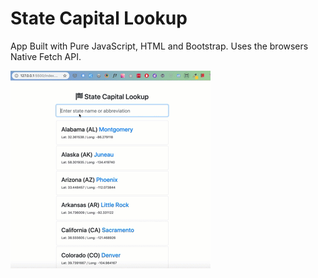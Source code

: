 # State Capital Lookup
App Built with Pure JavaScript, HTML and Bootstrap. Uses the browsers Native Fetch API. 

![](state-capital-lookup.gif)
